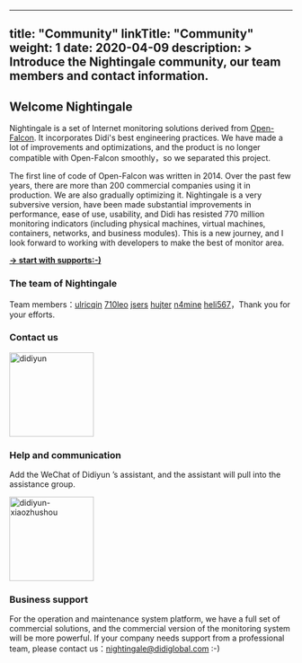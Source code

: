 
---
title: "Community"
linkTitle: "Community"
weight: 1
date: 2020-04-09
description: >
  Introduce the Nightingale community, our team members and contact information.
---

## Welcome Nightingale

Nightingale is a set of Internet monitoring solutions derived from [Open-Falcon](http://www.open-falcon.com/). It incorporates Didi's best engineering practices. We have made a lot of improvements and optimizations, and the product is no longer compatible with Open-Falcon smoothly，so we separated this project.

The first line of code of Open-Falcon was written in 2014. Over the past few years, there are more than 200 commercial companies using it in production. We are also gradually optimizing it. Nightingale is a very subversive version, have been made substantial improvements in performance, ease of use, usability, and Didi has resisted 770 million monitoring indicators (including physical machines, virtual machines, containers, networks, and business modules). This is a new journey, and I look forward to working with developers to make the best of monitor area.

**[-> start with supports:-)](https://github.com/didi/nightingale)**

### The team of Nightingale

Team members：[ulricqin](https://github.com/ulricqin) [710leo](https://github.com/710leo) [jsers](https://github.com/jsers) [hujter](https://github.com/hujter) [n4mine](https://github.com/n4mine) [heli567](https://github.com/heli567)，Thank you for your efforts.

### Contact us

<img src="https://s3-gz01.didistatic.com/n9e-pub/image/didiyun-wechat.jpg" width="150" alt="didiyun"/>

### Help and communication

Add the WeChat of Didiyun ’s assistant, and the assistant will pull into the  assistance group.

<img src="https://s3-gz01.didistatic.com/n9e-pub/image/didiyun-xiaozhushou-wechat.jpeg" width="150" alt="didiyun-xiaozhushou"/>


### Business support

For the operation and maintenance system platform, we have a full set of commercial solutions, and the commercial version of the monitoring system will be more powerful. If your company needs support from a professional team, please contact us：<nightingale@didiglobal.com> :-)